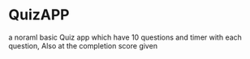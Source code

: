 # QuizAPP
a noraml basic Quiz app which have 10 questions and timer with each question, Also at the completion score given 
